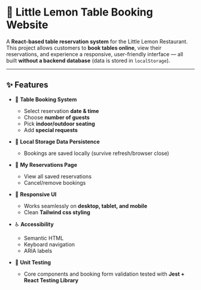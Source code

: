 # 🍋 Little Lemon Table Booking Website

A **React-based table reservation system** for the Little Lemon Restaurant.  
This project allows customers to **book tables online**, view their reservations, and experience a responsive, user-friendly interface — all built **without a backend database** (data is stored in `localStorage`).

---

## ✨ Features

- 📅 **Table Booking System**
  - Select reservation **date & time**
  - Choose **number of guests**
  - Pick **indoor/outdoor seating**
  - Add **special requests**

- 💾 **Local Storage Data Persistence**
  - Bookings are saved locally (survive refresh/browser close)

- 👤 **My Reservations Page**
  - View all saved reservations
  - Cancel/remove bookings

- 🎨 **Responsive UI**
  - Works seamlessly on **desktop, tablet, and mobile**
  - Clean **Tailwind css styling**

- ♿ **Accessibility**
  - Semantic HTML
  - Keyboard navigation
  - ARIA labels

- 🧪 **Unit Testing**
  - Core components and booking form validation tested with **Jest + React Testing Library**